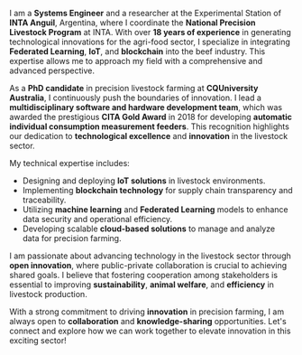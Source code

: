I am a **Systems Engineer** and a researcher at the Experimental Station of **INTA Anguil**, Argentina, where I coordinate the **National Precision Livestock Program** at INTA. With over **18 years of experience** in generating technological innovations for the agri-food sector, I specialize in integrating **Federated Learning**, **IoT**, and **blockchain** into the beef industry. This expertise allows me to approach my field with a comprehensive and advanced perspective.

As a **PhD candidate** in precision livestock farming at **CQUniversity Australia**, I continuously push the boundaries of innovation. I lead a **multidisciplinary software and hardware development team**, which was awarded the prestigious **CITA Gold Award** in 2018 for developing **automatic individual consumption measurement feeders**. This recognition highlights our dedication to **technological excellence** and **innovation** in the livestock sector.

My technical expertise includes:
- Designing and deploying **IoT solutions** in livestock environments.
- Implementing **blockchain technology** for supply chain transparency and traceability.
- Utilizing **machine learning** and **Federated Learning** models to enhance data security and operational efficiency.
- Developing scalable **cloud-based solutions** to manage and analyze data for precision farming.

I am passionate about advancing technology in the livestock sector through **open innovation**, where public-private collaboration is crucial to achieving shared goals. I believe that fostering cooperation among stakeholders is essential to improving **sustainability**, **animal welfare**, and **efficiency** in livestock production.

With a strong commitment to driving **innovation** in precision farming, I am always open to **collaboration** and **knowledge-sharing** opportunities. Let's connect and explore how we can work together to elevate innovation in this exciting sector!
